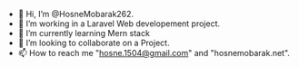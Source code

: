 - 👋 Hi, I’m @HosneMobarak262.
- 👀 I’m working in a Laravel Web developement project.
- 🌱 I’m currently learning Mern stack
- 💞️ I’m looking to collaborate on a Project.
- 📫 How to reach me "hosne.1504@gmail.com" and "hosnemobarak.net".

